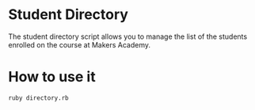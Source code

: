 Student Directory
=================

The student directory script allows you to manage
the list of the students enrolled on the course at
Makers Academy.

How to use it
=============

```shell
ruby directory.rb
```